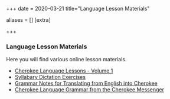 +++
date = 2020-03-21
title="Language Lesson Materials"

aliases = []
[extra]

+++

### Language Lesson Materials

Here you will find various online lesson materials.

<!-- more -->

* [Cherokee Language Lessons - Volume 1](Cherokee-Language-Lessons-Volume-1/)
* [Syllabary Dictation Exercises](Syllabary-Dictation/)
* [Grammar Notes for Translating from English into Cherokee](Michaels-Grammar-Notes/)
* [Cherokee Language Grammar from the Cherokee Messenger](@/content/Cherokee-Language-Grammar---Cherokee-Messenger-1844-1846/index.md)

